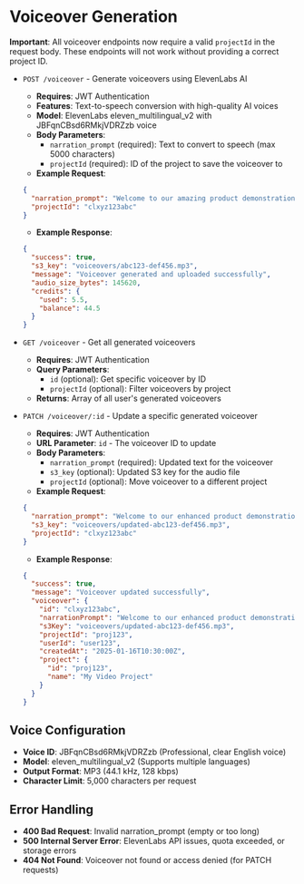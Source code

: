 # Voiceover Generation

**Important**: All voiceover endpoints now require a valid `projectId` in the request body. These endpoints will not work without providing a correct project ID.

- `POST /voiceover` - Generate voiceovers using ElevenLabs AI
  - **Requires**: JWT Authentication
  - **Features**: Text-to-speech conversion with high-quality AI voices
  - **Model**: ElevenLabs eleven_multilingual_v2 with JBFqnCBsd6RMkjVDRZzb voice
  - **Body Parameters**:
    - `narration_prompt` (required): Text to convert to speech (max 5000 characters)
    - `projectId` (required): ID of the project to save the voiceover to
  - **Example Request**:

  ```json
  {
    "narration_prompt": "Welcome to our amazing product demonstration. Today we'll explore the innovative features that make this water bottle the perfect choice for your daily hydration needs.",
    "projectId": "clxyz123abc"
  }
  ```

  - **Example Response**:

  ```json
  {
    "success": true,
    "s3_key": "voiceovers/abc123-def456.mp3",
    "message": "Voiceover generated and uploaded successfully",
    "audio_size_bytes": 145620,
    "credits": {
      "used": 5.5,
      "balance": 44.5
    }
  }
  ```

- `GET /voiceover` - Get all generated voiceovers
  - **Requires**: JWT Authentication
  - **Query Parameters**:
    - `id` (optional): Get specific voiceover by ID
    - `projectId` (optional): Filter voiceovers by project
  - **Returns**: Array of all user's generated voiceovers

- `PATCH /voiceover/:id` - Update a specific generated voiceover
  - **Requires**: JWT Authentication
  - **URL Parameter**: `id` - The voiceover ID to update
  - **Body Parameters**:
    - `narration_prompt` (required): Updated text for the voiceover
    - `s3_key` (optional): Updated S3 key for the audio file
    - `projectId` (optional): Move voiceover to a different project
  - **Example Request**:

  ```json
  {
    "narration_prompt": "Welcome to our enhanced product demonstration. Today we'll explore the revolutionary features that make this eco-friendly water bottle the ultimate choice for sustainable hydration.",
    "s3_key": "voiceovers/updated-abc123-def456.mp3",
    "projectId": "clxyz123abc"
  }
  ```

  - **Example Response**:

  ```json
  {
    "success": true,
    "message": "Voiceover updated successfully",
    "voiceover": {
      "id": "clxyz123abc",
      "narrationPrompt": "Welcome to our enhanced product demonstration. Today we'll explore the revolutionary features that make this eco-friendly water bottle the ultimate choice for sustainable hydration.",
      "s3Key": "voiceovers/updated-abc123-def456.mp3",
      "projectId": "proj123",
      "userId": "user123",
      "createdAt": "2025-01-16T10:30:00Z",
      "project": {
        "id": "proj123",
        "name": "My Video Project"
      }
    }
  }
  ```

## Voice Configuration

- **Voice ID**: JBFqnCBsd6RMkjVDRZzb (Professional, clear English voice)
- **Model**: eleven_multilingual_v2 (Supports multiple languages)
- **Output Format**: MP3 (44.1 kHz, 128 kbps)
- **Character Limit**: 5,000 characters per request

## Error Handling

- **400 Bad Request**: Invalid narration_prompt (empty or too long)
- **500 Internal Server Error**: ElevenLabs API issues, quota exceeded, or storage errors
- **404 Not Found**: Voiceover not found or access denied (for PATCH requests)

